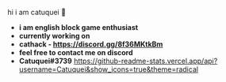 hi i am catuquei 👋
- **i am english block game enthusiast**
- **currently working on**
- **cathack - https://discord.gg/8f36MKtkBm**
- **feel free to contact me on discord**
- **Catuquei#3739**
https://github-readme-stats.vercel.app/api?username=Catuquei&show_icons=true&theme=radical
